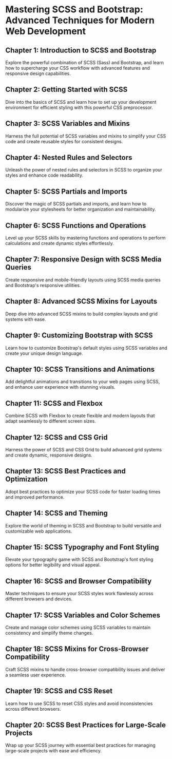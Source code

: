 # Mastering SCSS and Bootstrap: Advanced Techniques for Modern Web Development

## Chapter 1: Introduction to SCSS and Bootstrap

Explore the powerful combination of SCSS (Sass) and Bootstrap, and learn how to supercharge your CSS workflow with advanced features and responsive design capabilities.

## Chapter 2: Getting Started with SCSS

Dive into the basics of SCSS and learn how to set up your development environment for efficient styling with this powerful CSS preprocessor.

## Chapter 3: SCSS Variables and Mixins

Harness the full potential of SCSS variables and mixins to simplify your CSS code and create reusable styles for consistent designs.

## Chapter 4: Nested Rules and Selectors

Unleash the power of nested rules and selectors in SCSS to organize your styles and enhance code readability.

## Chapter 5: SCSS Partials and Imports

Discover the magic of SCSS partials and imports, and learn how to modularize your stylesheets for better organization and maintainability.

## Chapter 6: SCSS Functions and Operations

Level up your SCSS skills by mastering functions and operations to perform calculations and create dynamic styles effortlessly.

## Chapter 7: Responsive Design with SCSS Media Queries

Create responsive and mobile-friendly layouts using SCSS media queries and Bootstrap's responsive utilities.

## Chapter 8: Advanced SCSS Mixins for Layouts

Deep dive into advanced SCSS mixins to build complex layouts and grid systems with ease.

## Chapter 9: Customizing Bootstrap with SCSS

Learn how to customize Bootstrap's default styles using SCSS variables and create your unique design language.

## Chapter 10: SCSS Transitions and Animations

Add delightful animations and transitions to your web pages using SCSS, and enhance user experience with stunning visuals.

## Chapter 11: SCSS and Flexbox

Combine SCSS with Flexbox to create flexible and modern layouts that adapt seamlessly to different screen sizes.

## Chapter 12: SCSS and CSS Grid

Harness the power of SCSS and CSS Grid to build advanced grid systems and create dynamic, responsive designs.

## Chapter 13: SCSS Best Practices and Optimization

Adopt best practices to optimize your SCSS code for faster loading times and improved performance.

## Chapter 14: SCSS and Theming

Explore the world of theming in SCSS and Bootstrap to build versatile and customizable web applications.

## Chapter 15: SCSS Typography and Font Styling

Elevate your typography game with SCSS and Bootstrap's font styling options for better legibility and visual appeal.

## Chapter 16: SCSS and Browser Compatibility

Master techniques to ensure your SCSS styles work flawlessly across different browsers and devices.

## Chapter 17: SCSS Variables and Color Schemes

Create and manage color schemes using SCSS variables to maintain consistency and simplify theme changes.

## Chapter 18: SCSS Mixins for Cross-Browser Compatibility

Craft SCSS mixins to handle cross-browser compatibility issues and deliver a seamless user experience.

## Chapter 19: SCSS and CSS Reset

Learn how to use SCSS to reset CSS styles and avoid inconsistencies across different browsers.

## Chapter 20: SCSS Best Practices for Large-Scale Projects

Wrap up your SCSS journey with essential best practices for managing large-scale projects with ease and efficiency.